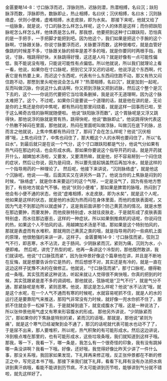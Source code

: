 金匮要略14-8：寸口脉浮而迟，浮脉则热，迟脉则潜，热潜相搏，名曰沉；趺阳脉浮而数，浮脉即热，数脉即止，热止相搏，名曰伏；沉伏相搏，名曰水；沉则脉络虚，伏则小便难，虚难相搏，水走皮肤，即为水矣。
那接下来呢，他就又给了一组脉象，就是说，寸口的脉怎么样怎么样呢，这个人的体质是这样；而你把趺阳脉呢怎么样怎么样，他体质是怎么样。那我想，他要把到这种寸口跟趺阳，恐怕真的是一手把手，一手把脚才能把到吧。因为他这个，我们如果是把这个手腕的这个脉啊，寸脉跟关脉，你说寸脉要浮而迟，关脉要浮而数，这种很难哎，就是血管好像跳的时候差不多，寸脉跟关脉的频率是差不多的哦，就是你要同时两根手指，我说，寸脉，哦跳得好快，关脉跳得好慢，这还是人吗？就是好像有一点可能性偏低，我不能说没有哦，只能说可能性有点偏低。所以他就说，所以我们就理论上看一看，他说，如果你在寸口脉呢，把到它又浮又迟的话呢，他说浮这个东西啊，代表它是有热要上来，而迟这个东西呢，代表有什么东西闷住跑不动，那又有热又闷住跑不动，那憋到里头呢他说会怎么样？“热潜相搏，名曰沉”，就是加到一起呢，反而叫做沉脉，你说这什么疯话啊，你又把到浮脉又把到迟脉，然后这个整个是沉下去的，这个——你说历代要把它当垃圾条删掉，我是说不无道理啊，因为这个脉太难把了。这个，不过呢，如果你只是要说一个道理的话，就是他在讲的是，无论是你的上焦还是你的中焦呢，都有热闷在那里闷烧着，就是这样一回事而已啦，至于这么稀奇古怪的脉啊就随便啦。
他说“趺阳脉浮而数”，这个胃脉呢是又浮又跳得快，那他说浮的脉就是胃有热，跳得快呢，他说“数脉即止”，他说跳得快代表这个热散不掉闷在里面，那他就说，热闷在里面呢叫做浮脉，叫做沉在底下的脉，总而言之他就说，上焦中焦都有热闷住了，那闷了会在怎么样呢？他说“沉伏相搏”哦，上焦也闷住了，中焦也闷住了，那大概这个人的水啊也要闷住了，所以“名曰水”。到最后就只是在说一个气分，这个寸口跟趺阳都是气分，他说气分如果有热气闷在那边的话，也会形成水病。那如果你要说这个指导开药的话，就是开药就开什么，越婢加术汤啦，又要发，又要清热嘛，就是他，好不容易掰到一个闷住烧的症状，然后让你说，因为是闷烧，所以要先提起锅盖然后再加冷水，就是这样的一个指导用药的一种理论了。
然后呢，他接下来讲说，“沉则脉络虚”，就是他这个沉脉呢，他说——哦，后面其实又在讲另外一路了。他说当你的上焦脉是闷到的时候，“脉络虚”，就是你本来要运行的这个气呀，一定是没气了，因为有些地方憋到了，有些地方就会气不够。他说“伏则小便难”，那如果是脾胃的脉哦，热闷到了他会有小便不通的状态，他说“虚难相搏，水走皮肤，即为水矣”，就是这个人呢，他如果是这样的状态，就是他的水因为热而闷在身体里面，而他的皮肤表面呢，又因为气走不到那边所以就虚掉了，这是我前面讲那个防己黄芪汤的情况。就是水憋在那边要肿，而要发肿，而他皮肤特别虚，水就往皮肤走，于是就形成了皮肤表面特别虚，而水往那边塞去，这样的一种症状。所以如果倒推病机的话呢，你说闷住的热，如果这个人不怕风的话，用越婢加术汤是不错。那如果是这个特别怕风的，那就是表虚而有水堆积，那就用防己黄芪之类的哦，就是指导用药的一些病机上面的原理，他很勉强的来讲一讲，这样子。
金匮要略14-9：寸口脉弦而紧，弦则卫气不行，即恶寒，水不沾流，走于肠间。少阴脉紧而沉，紧则为痛，沉则为水，小便即难。
然后呢，讲完了热型的呢，他再一条讲这个冷型的，那他既然敢讲，我们就读吧。他说“寸口脉弦而紧”，因为张仲景好像这个篇章他在讲，并且是不断地在反悔，就是想要告诉你它是热的，然后想想不对，其实还是有冷的，就是一直在这边这样子犹豫不决的在做修正。他就说，“寸口脉弦而紧”，那寸口脉呢，绷得勒成一条哦。其实弦而紧这种说法，听起来就让人觉得很不爽快哦，你真的把到的时候，其实弦跟紧是差不多的调调啦。那他就说，弦脉呢是“卫气不行”，就是气分不通，那紧脉呢是有寒，紧则恶寒。他说，那这是怎么样呢？他说“水不沾流”哦，就是这个水呢，在一个人气不通而有寒的时候呢，水就容易呢抓不住，就是人的水的运行还是要靠阳气来推送，那阳气非常没有力时候，就好像一兜水你抓不住了，那抓不住就会手一松掉下去，于是就掉到底下，就变成腹水了哦，这是一种说法了，所以张仲景他用气虚又有寒来形容腹水的形成。
那他另外讲说，“少阴脉紧而沉”，那如果你的下焦脉是特别的紧，紧而沉的话哦，那就是，那他说“紧则为痛”，就是这个寒气已经凝聚到会不通了，那沉的话呢就代表可能水也动不了了，于是尿不出来，那人要堆积，所以呢，热气积聚的有可能形成水。然后这边讲说，冷到极点堆在那里的，也有可能形成水，这些垃圾条哦，我们就知道到这样子哦。
那我，等一下，我看一下，哪一条是，我怎么有一个很奇怪的印象，我有没有跳掉哪一条没讲啊？我看一下哦。好像，还好哦，我觉得好像比昨天少讲了一件什么事，那没关系哦，我回家如果发现，下礼拜再来修正哦，反正张仲景都在不断的修正之中，写完这本书了哦。那接下来我们就下礼拜，看看下礼拜有没有办法把水病讲到黄汗病哦，看能不能讲到历节病，不太可能讲到历节啦，能够讲到气分就不错啦，就先这样好了。
